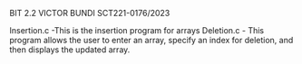 BIT 2.2
VICTOR BUNDI SCT221-0176/2023

Insertion.c -This is the insertion  program for arrays
Deletion.c - This program allows the user to enter an array, specify an index for deletion, and then displays the updated array. 

